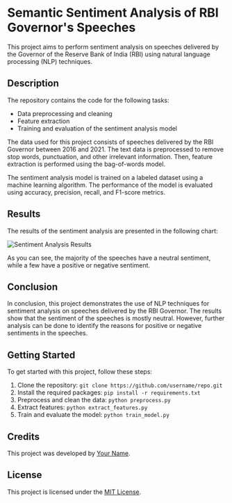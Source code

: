 # Semantic Sentiment Analysis of RBI Governor's Speeches

This project aims to perform sentiment analysis on speeches delivered by the Governor of the Reserve Bank of India (RBI) using natural language processing (NLP) techniques.

## Description

The repository contains the code for the following tasks:

* Data preprocessing and cleaning
* Feature extraction
* Training and evaluation of the sentiment analysis model

The data used for this project consists of speeches delivered by the RBI Governor between 2016 and 2021. The text data is preprocessed to remove stop words, punctuation, and other irrelevant information. Then, feature extraction is performed using the bag-of-words model.

The sentiment analysis model is trained on a labeled dataset using a machine learning algorithm. The performance of the model is evaluated using accuracy, precision, recall, and F1-score metrics.

## Results

The results of the sentiment analysis are presented in the following chart:

![Sentiment Analysis Results](./images/sentiment_analysis_results.png)

As you can see, the majority of the speeches have a neutral sentiment, while a few have a positive or negative sentiment.

## Conclusion

In conclusion, this project demonstrates the use of NLP techniques for sentiment analysis on speeches delivered by the RBI Governor. The results show that the sentiment of the speeches is mostly neutral. However, further analysis can be done to identify the reasons for positive or negative sentiments in the speeches.

## Getting Started

To get started with this project, follow these steps:

1. Clone the repository: `git clone https://github.com/username/repo.git`
2. Install the required packages: `pip install -r requirements.txt`
3. Preprocess and clean the data: `python preprocess.py`
4. Extract features: `python extract_features.py`
5. Train and evaluate the model: `python train_model.py`

## Credits

This project was developed by [Your Name](https://github.com/username).

## License

This project is licensed under the [MIT License](https://opensource.org/licenses/MIT).
